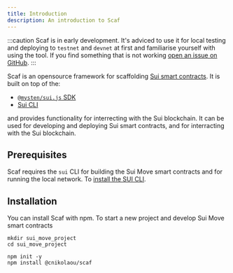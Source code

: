 ```yaml
---
title: Introduction
description: An introduction to Scaf
---
```


:::caution
Scaf is in early development. It's adviced to use it for local testing and deploying
to `testnet` and `devnet` at first and familiarise yourself with using the tool.
If you find something that is not working
[open an issue on GitHub](https://github.com/cNikolaou/scaf/issues).
:::

Scaf is an opensource framework for scaffolding [Sui smart contracts](https://docs.sui.io/build/move).
It is built on top of the:

- [`@mysten/sui.js` SDK](https://www.npmjs.com/package/@mysten/sui.js)
- [Sui CLI](https://docs.sui.io/build/cli-client)

and provides functionality for interrecting with the Sui blockchain. It can be used for
developing and deploying Sui smart contracts, and for interracting with the Sui blockchain.


## Prerequisites

Scaf requires the `sui` CLI for building the Sui Move smart contracts and for
running the local network. To [install the SUI CLI](https://docs.sui.io/build/install).


## Installation

You can install Scaf with npm. To start a new project and develop Sui Move smart
contracts

```
mkdir sui_move_project
cd sui_move_project

npm init -y
npm install @cnikolaou/scaf
```

